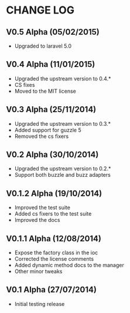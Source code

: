 CHANGE LOG
==========


## V0.5 Alpha (05/02/2015)

* Upgraded to laravel 5.0


## V0.4 Alpha (11/01/2015)

* Upgraded the upstream version to 0.4.*
* CS fixes
* Moved to the MIT license


## V0.3 Alpha (25/11/2014)

* Upgraded the upstream version to 0.3.*
* Added support for guzzle 5
* Removed the cs fixers


## V0.2 Alpha (30/10/2014)

* Upgraded the upstream version to 0.2.*
* Support both buzzle and buzz adapters


## V0.1.2 Alpha (19/10/2014)

* Improved the test suite
* Added cs fixers to the test suite
* Improved the docs


## V0.1.1 Alpha (12/08/2014)

* Expose the factory class in the ioc
* Corrected the license comments
* Added dynamic method docs to the manager
* Other minor tweaks


## V0.1 Alpha (27/07/2014)

* Initial testing release
